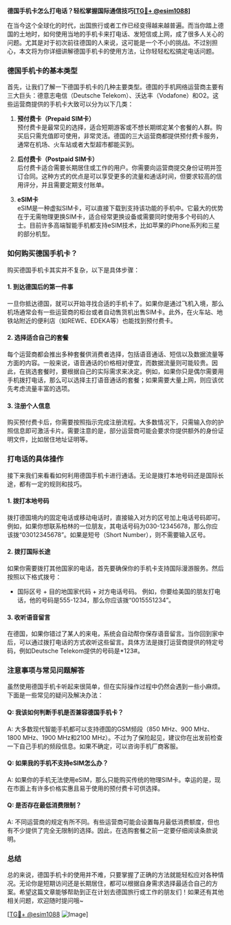 **德国手机卡怎么打电话？轻松掌握国际通信技巧[[TG💪+ @esim1088](https://t.me/s/esim1088)]**

在当今这个全球化的时代，出国旅行或者工作已经变得越来越普遍。而当你踏上德国的土地时，如何使用当地的手机卡来打电话、发短信或上网，成了很多人关心的问题。尤其是对于初次前往德国的人来说，这可能是一个不小的挑战。不过别担心，本文将为你详细讲解德国手机卡的使用方法，让你轻轻松松搞定电话问题。

### 德国手机卡的基本类型

首先，让我们了解一下德国手机卡的几种主要类型。德国的手机网络运营商主要有三大巨头：德意志电信（Deutsche Telekom）、沃达丰（Vodafone）和O2。这些运营商提供的手机卡大致可以分为以下几类：

1. **预付费卡（Prepaid SIM卡）**  
   预付费卡是最常见的选择，适合短期游客或不想长期绑定某个套餐的人群。购买后只需充值即可使用，非常灵活。德国的三大运营商都提供预付费卡服务，通常在机场、火车站或者大型超市都能买到。

2. **后付费卡（Postpaid SIM卡）**  
   后付费卡适合需要长期居住或工作的用户。你需要向运营商提交身份证明并签订合同。这种方式的优点是可以享受更多的流量和通话时间，但要求较高的信用评分，并且需要定期支付账单。

3. **eSIM卡**  
   eSIM是一种虚拟SIM卡，可以直接下载到支持该功能的手机中。它最大的优势在于无需物理更换SIM卡，适合经常更换设备或需要同时使用多个号码的人士。目前许多高端智能手机都支持eSIM技术，比如苹果的iPhone系列和三星的部分机型。

### 如何购买德国手机卡？

购买德国手机卡其实并不复杂，以下是具体步骤：

#### 1. 到达德国后的第一件事
一旦你抵达德国，就可以开始寻找合适的手机卡了。如果你是通过飞机入境，那么机场通常会有一些运营商的柜台或者自动售货机出售SIM卡。此外，在火车站、地铁站附近的便利店（如REWE、EDEKA等）也能找到预付费卡。

#### 2. 选择适合自己的套餐
每个运营商都会推出多种套餐供消费者选择，包括语音通话、短信以及数据流量等方面的内容。一般来说，语音通话的价格相对便宜，而数据流量则可能较贵。因此，在挑选套餐时，要根据自己的实际需求来决定。例如，如果你只是偶尔需要用手机拨打电话，那么可以选择主打语音通话的套餐；如果需要大量上网，则应该优先考虑流量丰富的选项。

#### 3. 注册个人信息
购买预付费卡后，你需要按照指示完成注册流程。大多数情况下，只需输入你的护照信息即可激活卡片。需要注意的是，部分运营商可能会要求你提供额外的身份证明文件，比如居住地址证明等。

### 打电话的具体操作

接下来我们来看看如何利用德国手机卡进行通话。无论是拨打本地号码还是国际长途，都有一定的规则和技巧。

#### 1. 拨打本地号码
拨打德国境内的固定电话或移动电话时，直接输入对方的区号加上电话号码即可。例如，如果你想联系柏林的一位朋友，其电话号码为030-12345678，那么你应该拨“03012345678”。如果是短号（Short Number），则不需要输入区号。

#### 2. 拨打国际长途
如果你需要拨打其他国家的电话，首先要确保你的手机卡支持国际漫游服务。然后按照以下格式拨号：
- 国际区号 + 目的地国家代码 + 对方电话号码。
例如，你要给美国的朋友打电话，他的号码是555-1234，那么你应该拨“0015551234”。

#### 3. 收听语音留言
在德国，如果你错过了某人的来电，系统会自动帮你保存语音留言。当你回到家中后，可以通过拨打电话的方式收听这些留言。具体方法是拨打运营商提供的特定号码，例如Deutsche Telekom提供的号码是*123#。

### 注意事项与常见问题解答

虽然使用德国手机卡听起来很简单，但在实际操作过程中仍然会遇到一些小麻烦。下面是一些常见的疑问及解决办法：

#### Q: 我该如何判断手机是否兼容德国手机卡？
A: 大多数现代智能手机都可以支持德国的GSM频段（850 MHz、900 MHz、1800 MHz、1900 MHz和2100 MHz）。不过为了保险起见，建议你在出发前检查一下自己手机的频段信息。如果不确定，可以咨询手机厂商客服。

#### Q: 如果我的手机不支持eSIM怎么办？
A: 如果你的手机无法使用eSIM，那么只能购买传统的物理SIM卡。幸运的是，现在市面上有许多价格实惠且易于使用的预付费卡可供选择。

#### Q: 是否存在最低消费限制？
A: 不同运营商的规定有所不同。有些运营商可能会设置每月最低消费额度，但也有不少提供了完全无限制的选择。因此，在选购套餐之前一定要仔细阅读条款说明。

### 总结

总的来说，德国手机卡的使用并不难，只要掌握了正确的方法就能轻松应对各种情况。无论你是短期访问还是长期居住，都可以根据自身需求选择最适合自己的方案。希望这篇文章能够帮助到正在计划去德国旅行或工作的朋友们！如果还有其他相关问题，欢迎随时提问哦~

[[TG💪+ @esim1088](https://t.me/s/esim1088) ![Image](https://i.postimg.cc/4NQfJmqS/Snipaste-2025-05-13-00-14-12.png)]